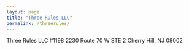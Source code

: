 ```yaml
---
layout: page
title: "Three Rules LLC"
permalink: /threerules/
---
```


<script>
(function(){
    var asciiArtElement = document.getElementById('ascii-art');
    if (!asciiArtElement) {
        asciiArtElement = document.createElement('pre');
        asciiArtElement.id = 'ascii-art';
        asciiArtElement.style.textAlign = 'center'; // Center the ASCII art
        document.body.appendChild(asciiArtElement);
    }

    var width = 40;
    var height = 10;

    var positions = [
        { x: Math.floor(Math.random() * width), y: Math.floor(Math.random() * height), dx: 1, dy: 1 },
        { x: Math.floor(Math.random() * width), y: Math.floor(Math.random() * height), dx: -1, dy: 1 },
        { x: Math.floor(Math.random() * width), y: Math.floor(Math.random() * height), dx: 1, dy: -1 },
    ];

    function updatePositions() {
        positions.forEach(function(pos) {
            pos.x += pos.dx;
            pos.y += pos.dy;

            if (pos.x < 0) { pos.x = 0; pos.dx *= -1; }
            if (pos.x >= width) { pos.x = width - 1; pos.dx *= -1; }
            if (pos.y < 0) { pos.y = 0; pos.dy *= -1; }
            if (pos.y >= height) { pos.y = height - 1; pos.dy *= -1; }
        });
    }

    function drawFrame() {
        var frame = [];
        for (var y = 0; y < height; y++) {
            frame[y] = ' '.repeat(width).split('');
        }

        positions.forEach(function(pos, index) {
            var x = Math.round(pos.x);
            var y = Math.round(pos.y);
            frame[y][x] = (index + 1).toString(); // Use '1', '2', '3' for each ball
        });

        var frameText = frame.map(function(row) { return row.join(''); }).join('\n');

        asciiArtElement.textContent = frameText;
    }

    setInterval(function() {
        updatePositions();
        drawFrame();
    }, 100);
})();
</script>

Three Rules LLC
\#1198
2230 Route 70 W STE 2
Cherry Hill, NJ 08002
